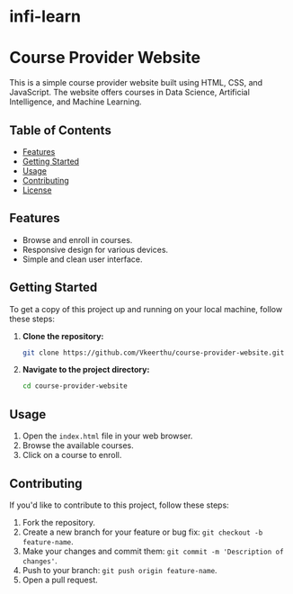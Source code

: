 # infi-learn
# Course Provider Website

This is a simple course provider website built using HTML, CSS, and JavaScript. The website offers courses in Data Science, Artificial Intelligence, and Machine Learning.

## Table of Contents

- [Features](#features)
- [Getting Started](#getting-started)
- [Usage](#usage)
- [Contributing](#contributing)
- [License](#license)

## Features

- Browse and enroll in courses.
- Responsive design for various devices.
- Simple and clean user interface.

## Getting Started

To get a copy of this project up and running on your local machine, follow these steps:

1. **Clone the repository:**

    ```bash
    git clone https://github.com/Vkeerthu/course-provider-website.git
    ```

2. **Navigate to the project directory:**

    ```bash
    cd course-provider-website
    ```

## Usage

1. Open the `index.html` file in your web browser.
2. Browse the available courses.
3. Click on a course to enroll.

## Contributing

If you'd like to contribute to this project, follow these steps:

1. Fork the repository.
2. Create a new branch for your feature or bug fix: `git checkout -b feature-name`.
3. Make your changes and commit them: `git commit -m 'Description of changes'`.
4. Push to your branch: `git push origin feature-name`.
5. Open a pull request.


